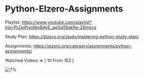 # Python-Elzero-Assignments


Playlist: https://www.youtube.com/playlist?list=PLDoPjvoNmBAyE_gei5d18qkfIe-Z8mocs

Study Plan: https://elzero.org/study/mastering-python-study-plan/

Assignments: https://elzero.org/category/assignments/python-assignments/

Watched Videos => [ 10 From 152 ]

![7%](https://progress-bar.dev/7/?title=progress)
